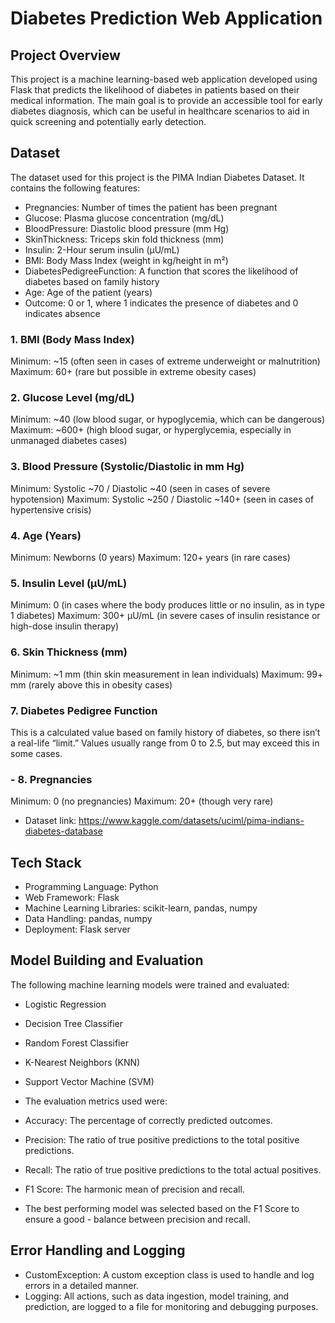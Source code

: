 # Diabetes Prediction Web Application

## Project Overview
This project is a machine learning-based web application developed using Flask that predicts the likelihood of diabetes in patients based on their medical information. The main goal is to provide an accessible tool for early diabetes diagnosis, which can be useful in healthcare scenarios to aid in quick screening and potentially early detection.

## Dataset
The dataset used for this project is the PIMA Indian Diabetes Dataset. It contains the following features:

- Pregnancies: Number of times the patient has been pregnant
- Glucose: Plasma glucose concentration (mg/dL)
- BloodPressure: Diastolic blood pressure (mm Hg)
- SkinThickness: Triceps skin fold thickness (mm)
- Insulin: 2-Hour serum insulin (µU/mL)
- BMI: Body Mass Index (weight in kg/height in m²)
- DiabetesPedigreeFunction: A function that scores the likelihood of diabetes based on family history
- Age: Age of the patient (years)
- Outcome: 0 or 1, where 1 indicates the presence of diabetes and 0 indicates absence


### 1. BMI (Body Mass Index)
Minimum: ~15 (often seen in cases of extreme underweight or malnutrition)
Maximum: 60+ (rare but possible in extreme obesity cases)

### 2. Glucose Level (mg/dL)
Minimum: ~40 (low blood sugar, or hypoglycemia, which can be dangerous)
Maximum: ~600+ (high blood sugar, or hyperglycemia, especially in unmanaged diabetes cases)

### 3. Blood Pressure (Systolic/Diastolic in mm Hg)
Minimum: Systolic ~70 / Diastolic ~40 (seen in cases of severe hypotension)
Maximum: Systolic ~250 / Diastolic ~140+ (seen in cases of hypertensive crisis)

### 4. Age (Years)
Minimum: Newborns (0 years)
Maximum: 120+ years (in rare cases)

### 5. Insulin Level (µU/mL)
Minimum: 0 (in cases where the body produces little or no insulin, as in type 1 diabetes)
Maximum: 300+ µU/mL (in severe cases of insulin resistance or high-dose insulin therapy)

### 6. Skin Thickness (mm)
Minimum: ~1 mm (thin skin measurement in lean individuals)
Maximum: 99+ mm (rarely above this in obesity cases)

### 7. Diabetes Pedigree Function
This is a calculated value based on family history of diabetes, so there isn’t a real-life “limit.” Values usually range from 0 to 2.5, but may exceed this in some cases.

### - 8. Pregnancies
Minimum: 0 (no pregnancies)
Maximum: 20+ (though very rare)

- Dataset link: https://www.kaggle.com/datasets/uciml/pima-indians-diabetes-database

## Tech Stack
- Programming Language: Python
- Web Framework: Flask
- Machine Learning Libraries: scikit-learn, pandas, numpy
- Data Handling: pandas, numpy
- Deployment: Flask server

## Model Building and Evaluation
The following machine learning models were trained and evaluated:

- Logistic Regression
- Decision Tree Classifier
- Random Forest Classifier
- K-Nearest Neighbors (KNN)
- Support Vector Machine (SVM)
- The evaluation metrics used were:

- Accuracy: The percentage of correctly predicted outcomes.
- Precision: The ratio of true positive predictions to the total positive predictions.
- Recall: The ratio of true positive predictions to the total actual positives.
- F1 Score: The harmonic mean of precision and recall.
- The best performing model was selected based on the F1 Score to ensure a good - balance between precision and recall.


## Error Handling and Logging
- CustomException: A custom exception class is used to handle and log errors in a detailed manner.
- Logging: All actions, such as data ingestion, model training, and prediction, are logged to a file for monitoring and debugging purposes.

